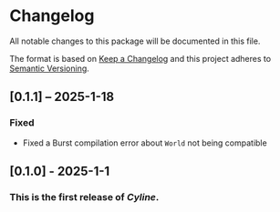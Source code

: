 # Changelog

All notable changes to this package will be documented in this file.

The format is based on [Keep a Changelog](http://keepachangelog.com/en/1.0.0/)
and this project adheres to [Semantic
Versioning](http://semver.org/spec/v2.0.0.html).

## [0.1.1] – 2025-1-18

### Fixed

-   Fixed a Burst compilation error about `World` not being compatible

## [0.1.0] - 2025-1-1

### This is the first release of *Cyline*.
